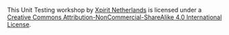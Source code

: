 This Unit Testing workshop by [Xpirit Netherlands](https://xpirit.com) is licensed under a [Creative Commons Attribution-NonCommercial-ShareAlike 4.0 International License](http://creativecommons.org/licenses/by-nc-sa/4.0/).
